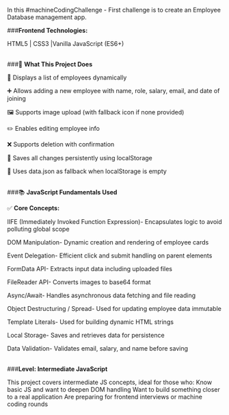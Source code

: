 In this #machineCodingChallenge - First challenge is to create an Employee Database management app.

###__**Frontend Technologies:**__

HTML5 | CSS3 |Vanilla JavaScript (ES6+)<br><br>



###🚀 __**What This Project Does**__

🧑 Displays a list of employees dynamically

➕ Allows adding a new employee with name, role, salary, email, and date of joining

🖼️ Supports image upload (with fallback icon if none provided)

✏️ Enables editing employee info

❌ Supports deletion with confirmation

💾 Saves all changes persistently using localStorage

🔁 Uses data.json as fallback when localStorage is empty <br><br>


###📚 __**JavaScript Fundamentals Used**__

✅ __**Core Concepts:**__

IIFE (Immediately Invoked Function Expression)-	Encapsulates logic to avoid polluting global scope

DOM Manipulation-	Dynamic creation and rendering of employee cards

Event Delegation-	Efficient click and submit handling on parent elements

FormData API-	Extracts input data including uploaded files

FileReader API-	Converts images to base64 format

Async/Await-	Handles asynchronous data fetching and file reading

Object Destructuring / Spread-	Used for updating employee data immutable

Template Literals-	Used for building dynamic HTML strings

Local Storage-	Saves and retrieves data for persistence

Data Validation-	Validates email, salary, and name before saving <br><br>



###__**Level: Intermediate JavaScript**__

This project covers intermediate JS concepts, ideal for those who:
Know basic JS and want to deepen DOM handling
Want to build something closer to a real application
Are preparing for frontend interviews or machine coding rounds

